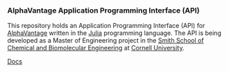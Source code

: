 ### AlphaVantage Application Programming Interface (API)
This repository holds an Application Programming Interface (API) for [AlphaVantage](https://www.alphavantage.co) 
written in the [Julia](https://julialang.org) programming language. 
The API is being developed as a Master of Engineering project in the [Smith School of Chemical and Biomolecular Engineering](https://www.cheme.cornell.edu/site_views/cbe/master-of-chemical-engineering/?gclid=Cj0KCQjw0brtBRDOARIsANMDykZGbL4Dq9yeZ_QL4Sw0gXr1KZr-ad9CwhQNBv9zdBlR6FxYK93uFW0aAqvTEALw_wcB)
at [Cornell University](https://www.cornell.edu).

[Docs](https://github.com/teamalphavantage/AlphaVantageAPI/blob/master/docs/build/index.html)
